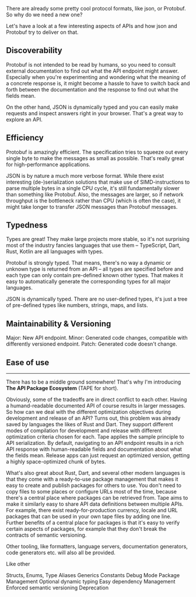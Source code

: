 There are already some pretty cool protocol formats, like json, or Protobuf.
So why do we need a new one?

Let's have a look at a few interesting aspects of APIs and how json and Protobuf try to deliver on that.

## Discoverability

Protobuf is not intended to be read by humans, so you need to consult external documentation to find out what the API endpoint might answer. Especially when you're experimenting and wondering what the meaning of a concrete response is, it might become a hassle to have to switch back and forth between the documentation and the response to find out what the fields mean.

On the other hand, JSON is dynamically typed and you can easily make requests and inspect answers right in your browser. That's a great way to explore an API.

## Efficiency

Protobuf is amazingly efficient. The specification tries to squeeze out every single byte to make the messages as small as possible. That's really great for high-performance applications.

JSON is by nature a much more verbose format. While there exist interesting (de-)serialization solutions that make use of SIMD-instructions to parse multiple bytes in a single CPU cycle, it's still fundamentally slower than something like Protobuf. Also, the messages are larger, so if network throughput is the bottleneck rather than CPU (which is often the case), it might take longer to transfer JSON messages than Protobuf messages.

## Typedness

Types are great! They make large projects more stable, so it's not surprising most of the industry fancies languages that use them – TypeScript, Dart, Rust, Kotlin are all languages with types.

Protobuf is strongly typed. That means, there's no way a dynamic or unknown type is returned from an API – all types are specified before and each type can only contain pre-defined known other types. That makes it easy to automatically generate the corresponding types for all major languages.

JSON is dynamically typed. There are no user-defined types, it's just a tree of pre-defined types like numbers, strings, maps, and lists.

## Maintainability & Versioning

Major: New API endpoint.
Minor: Generated code changes, compatible with differently versioned endpoint.
Patch: Generated code doesn't change.

## Ease of use



---

There has to be a middle ground somewhere!
That's why I'm introducing **The API Package Ecosystem** (TAPE for short).

Obviously, some of the tradeoffs are in direct conflict to each other. Having a humand-readable documented API of course results in larger messages. So how can we deal with the different optimization objectives during development and release of an API?
Turns out, this problem was already saved by languages the likes of Rust and Dart. They support different modes of compilation for development and release with different optimization criteria chosen for each.
Tape applies the sample principle to API serialization. By default, navigating to an API endpoint results in a rich API response with human-readable fields and documentation about what the fields mean. Release apps can just request an optimized version, getting a highly space-optimized chunk of bytes.

What's also great about Rust, Dart, and several other modern languages is that they come with a ready-to-use package management that makes it easy to create and publish packages for others to use. You don't need to copy files to some places or configure URLs most of the time, because there's a central place where packages can be retrieved from.
Tape aims to make it similarly easy to share API data definitions between multiple APIs. For example, there exist ready-for-production currency, locale and URL packages that can be used in your own tape files by adding one line.
Further benefits of a central place for packages is that it's easy to verify certain aspects of packages, for example that they don't break the contracts of semantic versioning.

Other tooling, like formatters, language servers, documentation generators, code generators etc. will also all be provided.



Like other

Structs, Enums, Type Aliases
Generics
Constants
Debug Mode
Package Management
Optional dynamic typing
Easy dependency Management
Enforced semantic versioning
Deprecation
